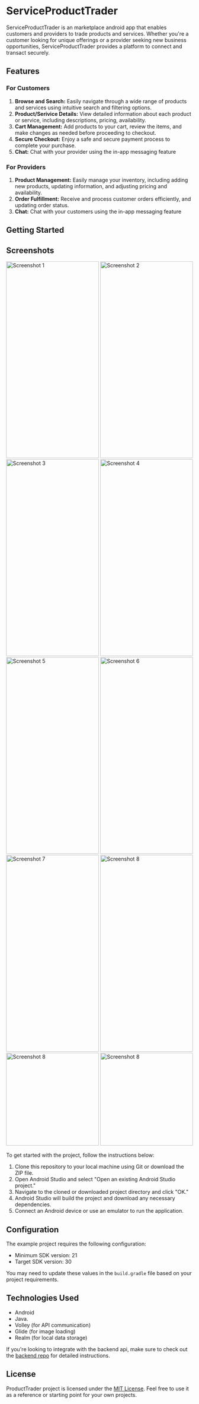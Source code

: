 # ServiceProductTrader

ServiceProductTrader is an marketplace android app that enables customers and providers to trade products and services. Whether you're a customer looking for unique offerings or a provider seeking new business opportunities, ServiceProductTrader provides a platform to connect and transact securely.

## Features

### For Customers

1. **Browse and Search:** Easily navigate through a wide range of products and services using intuitive search and filtering options.
2. **Product/Serivice Details:** View detailed information about each product or service, including descriptions, pricing, availability.
3. **Cart Management:** Add products to your cart, review the items, and make changes as needed before proceeding to checkout.
4. **Secure Checkout:** Enjoy a safe and secure payment process to complete your purchase.
5. **Chat:** Chat with your provider using the in-app messaging feature

### For Providers

1. **Product Management:** Easily manage your inventory, including adding new products, updating information, and adjusting pricing and availability.
2. **Order Fulfillment:** Receive and process customer orders efficiently, and updating order status.
3. **Chat:** Chat with your customers using the in-app messaging feature

## Getting Started



## Screenshots
<img src="https://github.com/cgardesey/ServiceProductTrader/assets/10109354/3adf4ca4-c3df-4bc7-a0bc-ba7b1e236b74" width="250" height= 530 alt="Screenshot 1">
<img src="https://github.com/cgardesey/ServiceProductTrader/assets/10109354/ccf5a711-d5a9-4518-a097-d3b33a435234" width="250" height= 530 alt="Screenshot 2">
<img src="https://github.com/cgardesey/ServiceProductTrader/assets/10109354/060fbe83-1c92-4e6c-939e-b13316495372" width="250" height= 530 alt="Screenshot 3">
<img src="https://github.com/cgardesey/ServiceProductTrader/assets/10109354/34611aff-8f0b-4fe0-8518-ba5305e3a38c" width="250" height= 530 alt="Screenshot 4">
<img src="https://github.com/cgardesey/ServiceProductTrader/assets/10109354/96cef7ab-4f4d-4010-a61d-2be84dd10177" width="250" height= 530 alt="Screenshot 5">
<img src="https://github.com/cgardesey/ServiceProductTrader/assets/10109354/75b93931-0a04-4626-b4ab-f42ef6aaea17" width="250" height= 530 alt="Screenshot 6">
<img src="https://github.com/cgardesey/ServiceProductTrader/assets/10109354/a32cdca5-e0b7-4c6e-a1c2-a6e4297f1c7d" width="250" height= 530 alt="Screenshot 7">
<img src="https://github.com/cgardesey/ServiceProductTrader/assets/10109354/ed2729b7-a2d1-4206-8ef7-c58ae730fea3" width="250" height= 530 alt="Screenshot 8">
<img src="" width="250" alt="Screenshot 8">
<img src="" width="250" alt="Screenshot 8">

To get started with the project, follow the instructions below:

1. Clone this repository to your local machine using Git or download the ZIP file.
2. Open Android Studio and select "Open an existing Android Studio project."
3. Navigate to the cloned or downloaded project directory and click "OK."
4. Android Studio will build the project and download any necessary dependencies.
5. Connect an Android device or use an emulator to run the application.


## Configuration

The example project requires the following configuration:

- Minimum SDK version: 21
- Target SDK version: 30

You may need to update these values in the `build.gradle` file based on your project requirements.


## Technologies Used

- Android
- Java.
- Volley (for API communication)
- Glide (for image loading)
- Realm (for local data storage)

If you're looking to integrate with the backend api, make sure to check out the  [backend repo](https://github.com/cgardesey/service_provision) for detailed instructions.

## License

ProductTrader project is licensed under the [MIT License](https://opensource.org/licenses/MIT). Feel free to use it as a reference or starting point for your own projects.
